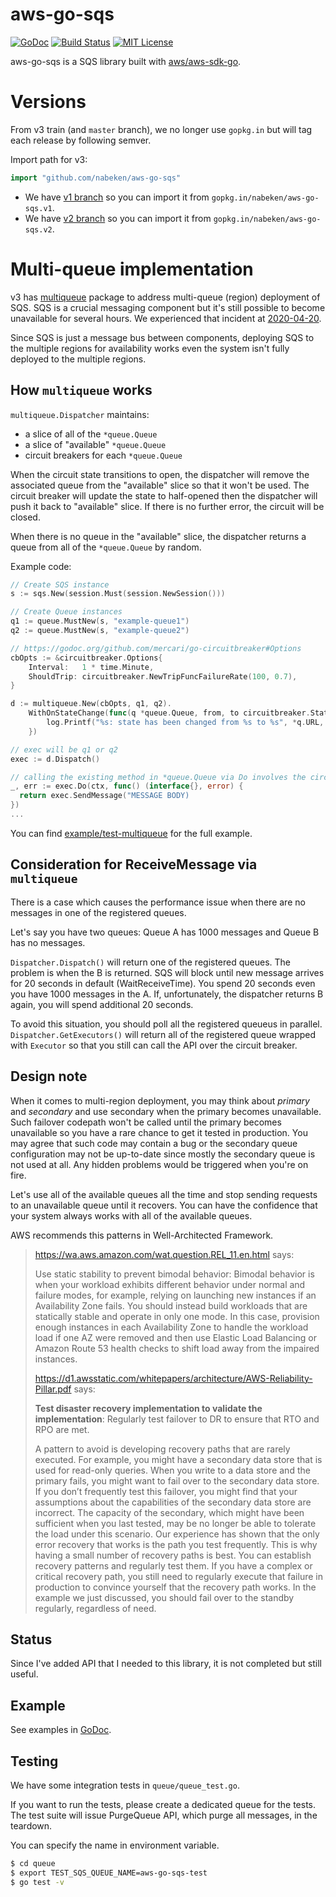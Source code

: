 # aws-go-sqs

[![GoDoc](http://img.shields.io/badge/godoc-reference-blue.svg)](http://godoc.org/github.com/nabeken/aws-go-sqs/queue)
[![Build Status](https://github.com/nabeken/aws-go-sqs/workflows/go/badge.svg)](https://github.com/nabeken/aws-go-sqs/actions?query=workflow%3AGo)
[![MIT License](http://img.shields.io/badge/license-MIT-blue.svg)](https://github.com/nabeken/aws-go-sqs/blob/master/LICENSE)

aws-go-sqs is a SQS library built with [aws/aws-sdk-go](https://github.com/aws/aws-sdk-go).

# Versions

From v3 train (and `master` branch), we no longer use `gopkg.in` but will tag each release by following semver.

Import path for v3:
```go
import "github.com/nabeken/aws-go-sqs"
```

- We have [v1 branch](https://github.com/nabeken/aws-go-sqs/tree/v1) so you can import it from `gopkg.in/nabeken/aws-go-sqs.v1`.
- We have [v2 branch](https://github.com/nabeken/aws-go-sqs/tree/v2) so you can import it from `gopkg.in/nabeken/aws-go-sqs.v2`.

# Multi-queue implementation

v3 has [multiqueue](multiqueue/) package to address multi-queue (region) deployment of SQS. SQS is a crucial messaging component but it's still possible to become unavailable for several hours. We experienced that incident at [2020-04-20](https://status.aws.amazon.com/rss/sqs-ap-northeast-1.rss).

Since SQS is just a message bus between components, deploying SQS to the multiple regions for availability works even the system isn't fully deployed to the multiple regions.

## How `multiqueue` works

`multiqueue.Dispatcher` maintains:
- a slice of all of the `*queue.Queue`
- a slice of "available" `*queue.Queue`
- circuit breakers for each `*queue.Queue`

When the circuit state transitions to open, the dispatcher will remove the associated queue from the "available" slice so that it won't be used. The circuit breaker will update the state to half-opened then the dispatcher will push it back to "available" slice. If there is no further error, the circuit will be closed.

When there is no queue in the "available" slice, the dispatcher returns a queue from all of the `*queue.Queue` by random.

Example code:
```go
// Create SQS instance
s := sqs.New(session.Must(session.NewSession()))

// Create Queue instances
q1 := queue.MustNew(s, "example-queue1")
q2 := queue.MustNew(s, "example-queue2")

// https://godoc.org/github.com/mercari/go-circuitbreaker#Options
cbOpts := &circuitbreaker.Options{
    Interval:   1 * time.Minute,
    ShouldTrip: circuitbreaker.NewTripFuncFailureRate(100, 0.7),
}

d := multiqueue.New(cbOpts, q1, q2).
    WithOnStateChange(func(q *queue.Queue, from, to circuitbreaker.State) {
        log.Printf("%s: state has been changed from %s to %s", *q.URL, from, to)
    })

// exec will be q1 or q2
exec := d.Dispatch()

// calling the existing method in *queue.Queue via Do involves the circuit breaker
_, err := exec.Do(ctx, func() (interface{}, error) {
  return exec.SendMessage("MESSAGE BODY)
})
...
```

You can find [example/test-multiqueue](example/test-multiqueue) for the full example.

## Consideration for ReceiveMessage via `multiqueue`

There is a case which causes the performance issue when there are no messages in one of the registered queues.

Let's say you have two queues: Queue A has 1000 messages and Queue B has no messages.

`Dispatcher.Dispatch()` will return one of the registered queues. The problem is when the B is returned. SQS will block until new message arrives for 20 seconds in default (WaitReceiveTime). You spend 20 seconds even you have 1000 messages in the A. If, unfortunately, the dispatcher returns B again, you will spend additional 20 seconds.

To avoid this situation, you should poll all the registered queueus in parallel. `Dispatcher.GetExecutors()` will return all of the registered queue wrapped with `Executor` so that you still can call the API over the circuit breaker.

## Design note

When it comes to multi-region deployment, you may think about *primary* and *secondary* and use secondary when the primary becomes unavailable. Such failover codepath won't be called until the primary becomes unavailable so you have a rare chance to get it tested in production. You may agree that such code may contain a bug or the secondary queue configuration may not be up-to-date since mostly the secondary queue is not used at all. Any hidden problems would be triggered when you're on fire.

Let's use all of the available queues all the time and stop sending requests to an unavailable queue until it recovers. You can have the confidence that your system always works with all of the available queues.

AWS recommends this patterns in Well-Architected Framework.
> https://wa.aws.amazon.com/wat.question.REL_11.en.html says:
>
> Use static stability to prevent bimodal behavior: Bimodal behavior is when your workload exhibits different behavior under normal and failure modes, for example, relying on launching new instances if an Availability Zone fails. You should instead build workloads that are statically stable and operate in only one mode. In this case, provision enough instances in each Availability Zone to handle the workload load if one AZ were removed and then use Elastic Load Balancing or Amazon Route 53 health checks to shift load away from the impaired instances.
>
> https://d1.awsstatic.com/whitepapers/architecture/AWS-Reliability-Pillar.pdf says:
>
> **Test disaster recovery implementation to validate the implementation**: Regularly test failover to DR to
ensure that RTO and RPO are met.
>
> A pattern to avoid is developing recovery paths that are rarely executed. For example, you might have a secondary data store that is used for read-only queries.
> When you write to a data store and the primary fails, you might want to fail over to the secondary data store.
> If you don’t frequently test this failover, you might find that your assumptions about the capabilities of the secondary data store are incorrect.
> The capacity of the secondary, which might have been sufficient when you last tested, may be no longer be able to tolerate the load under this scenario.
> Our experience has shown that the only error recovery that works is the path you test frequently. This is why having a small number of recovery paths is best.
> You can establish recovery patterns and regularly test them. If you have a complex or critical recovery path, you still need to regularly execute that failure in production to convince yourself that the recovery path works.
> In the example we just discussed, you should fail over to the standby regularly, regardless of need.

## Status

Since I've added API that I needed to this library, it is not completed but still useful.

## Example

See examples in [GoDoc](http://godoc.org/github.com/nabeken/aws-go-sqs/queue#pkg-examples).

## Testing

We have some integration tests in `queue/queue_test.go`.

If you want to run the tests, please create a dedicated queue for the tests. The test suite will issue PurgeQueue API, which purge all messages, in the teardown.

You can specify the name in environment variable.

```sh
$ cd queue
$ export TEST_SQS_QUEUE_NAME=aws-go-sqs-test
$ go test -v
```
